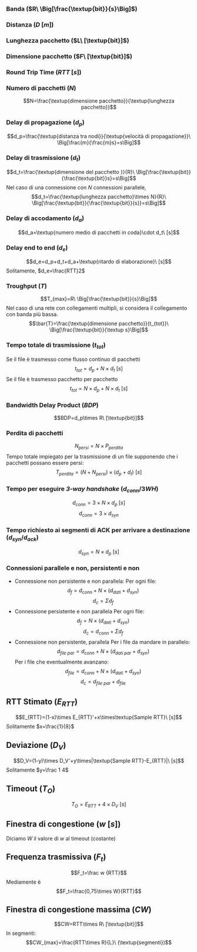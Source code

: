 ### Banda ($R\ \Big[\frac{\textup{bit}}{s}\Big]$)
### Distanza ($D\ [m]$)
### Lunghezza pacchetto ($L\ [\textup{bit}]$)
### Dimensione pacchetto ($F\ [\textup{bit}]$)
### Round Trip Time ($RTT\ [s]$)
### Numero di pacchetti ($N$)
$$N=\frac{\textup{dimensione pacchetto}}{\textup{lunghezza pacchetto}}$$

### Delay di propagazione ($d_p$)
$$d_p=\frac{\textup{distanza tra nodi}}{\textup{velocità di propagazione}}\ \Big[\frac{m}{\frac{m}s}=s\Big]$$
### Delay di trasmissione ($d_t$)
$$d_t=\frac{\textup{dimensione del pacchetto }}{R}\ \Big[\frac{\textup{bit}}{\frac{\textup{bit}}s}=s\Big]$$
Nel caso di una connessione con $N$ connessioni parallele,
$$d_t=\frac{\textup{lunghezza pacchetto}\times N}{R}\ \Big[\frac{\textup{bit}}{\frac{\textup{bit}}{s}}=s\Big]$$
### Delay di accodamento ($d_a$)
$$d_a=\textup{numero medio di pacchetti in coda}\cdot d_t\ [s]$$
### Delay end to end ($d_e$)
$$d_e=d_p+d_t+d_a+\textup{ritardo di elaborazione}\ [s]$$
Solitamente, $d_e=\frac{RTT}2$
### Troughput ($T$)
$$T_{max}=R\ \Big[\frac{\textup{bit}}{s}\Big]$$
Nel caso di una rete con collegamenti multipli, si considera il collegamento con banda più bassa.
$$\bar{T}=\frac{\textup{dimensione pacchetto}}{t_{tot}}\ \Big[\frac{\textup{bit}}{\textup s}\Big]$$
### Tempo totale di trasmissione ($t_{tot}$)
Se il file è trasmesso come flusso continuo di pacchetti
$$t_{tot}=d_p+N\times d_t\ [s]$$
Se il file è trasmesso pacchetto per pacchetto
$$t_{tot}=N\times d_p+N\times d_t\ [s]$$
### Bandwidth Delay Product ($BDP$)
$$BDP=d_p\times R\ [\textup{bit}]$$
### Perdita di pacchetti
$$N_{persi}=N\times P_{perdita}$$
Tempo totale impiegato per la trasmissione di un file supponendo che i pacchetti possano essere persi:
$$T_{perdita}=(N+N_{persi})\times(d_p+d_t)\ [s]$$
### Tempo per eseguire *3-way handshake* ($d_{conn}$/$3WH$)
$$d_{conn}=3\times N\times d_p\ [s]$$
$$d_{conn}=3\times d_{syn}$$
### Tempo richiesto ai segmenti di ACK per arrivare a destinazione ($d_{syn}$/$d_{ack}$)
$$d_{syn}=N\times d_p\ [s]$$
### Connessioni parallele e non, persistenti e non
- Connessione non persistente e non parallela:
Per ogni file:
$$d_f=d_{conn}+N\times(d_{dati}+d_{syn})$$
$$d_c=\Sigma d_f$$
- Connessione persistente e non parallela
Per ogni file:
$$d_f=N\times(d_{dati}+d_{syn})$$
$$d_c=d_{conn}+\Sigma d_f$$
- Connessione non persistente, parallela
Per i file da mandare in parallelo:
$$d_{file\ par}=d_{conn}+N\times(d_{dati\ par}+d_{syn})$$
Per i file che eventualmente avanzano:
$$d_{file}=d_{conn}+N\times(d_{dati}+d_{syn})$$
$$d_c=d_{file\ par}+d_{file}$$
## RTT Stimato ($E_{RTT}$)
$$E_{RTT}=(1-x)\times E_{RTT}'+x\times\textup{Sample RTT}\ [s]$$
Solitamente $x=\frac{1}{8}$
## Deviazione ($D_V$)
$$D_V=(1-y)\times D_V'+y\times|\textup{Sample RTT}-E_{RTT}|\ [s]$$
Solitamente $y=\frac 1 4$
## Timeout ($T_O$)
$$T_O=E_{RTT}+4\times D_V\ [s]$$
## Finestra di congestione ($w\ [s]$)
Diciamo $W$ il valore di $w$ al timeout (costante)
## Frequenza trasmissiva ($F_t$)
$$F_t=\frac w {RTT}$$
Mediamente è 
$$F_t=\frac{0,75\times W}{RTT}$$
## Finestra di congestione massima ($CW$)
$$CW=RTT\times R\ [\textup{bit}]$$
In segmenti:
$$CW_{max}=\frac{RTT\times R}{L}\ (\textup{segmenti})$$